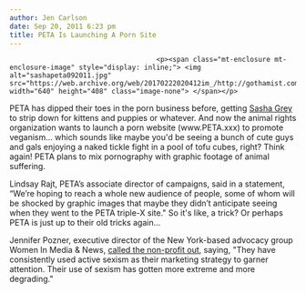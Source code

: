 ```yaml
---
author: Jen Carlson
date: Sep 20, 2011 6:23 pm
title: PETA Is Launching A Porn Site
---
```


	
										<p><span class="mt-enclosure mt-enclosure-image" style="display: inline;"> <img alt="sashapeta092011.jpg" src="https://web.archive.org/web/20170222020412im_/http://gothamist.com/attachments/arts_jen/sashapeta092011.jpg" width="640" height="408" class="image-none"> </span></p>

<p>PETA has dipped their toes in the porn business before, getting <a href="https://web.archive.org/web/20170222020412/http://gothamist.com/2010/01/20/peta_is_basically_a_porn_site_now.php">Sasha Grey</a> to strip down for kittens and puppies or whatever. And now the animal rights organization wants to launch a porn website (www.PETA.xxx) to promote veganism... which sounds like maybe you&apos;d be seeing a bunch of cute guys and gals enjoying a naked tickle fight in a pool of tofu cubes, right? Think again! PETA plans to mix pornography with graphic footage of animal suffering.</p>

<p>Lindsay Rajt, PETA&#x2019;s associate director of campaigns, said in a statement, &#x201C;We&#x2019;re hoping to reach a whole new audience of people, some of whom will be shocked by graphic images that maybe they didn&#x2019;t anticipate seeing when they went to the PETA triple-X site.&quot; So it&apos;s like, a trick? Or perhaps PETA is just up to their old tricks again...</p>

<p>Jennifer Pozner, executive director of the New York-based advocacy group Women In Media &amp; News, <a href="https://web.archive.org/web/20170222020412/http://news.nationalpost.com/2011/09/19/peta-porn-site-will-raise-veganism-awareness-peta-says/">called the non-profit out</a>, saying, &quot;They have consistently used active sexism as their marketing strategy to garner attention. Their use of sexism has gotten more extreme and more degrading.&quot;</p>					
										
									
				